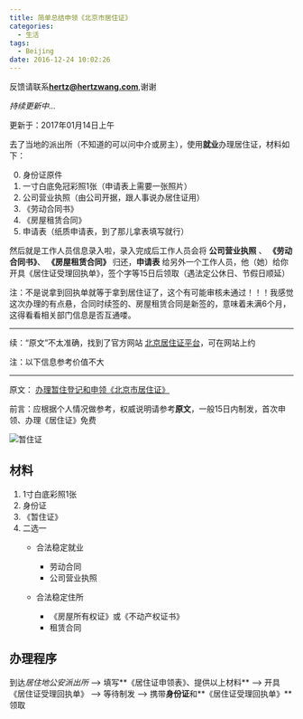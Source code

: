 ```yaml
---
title: 简单总结申领《北京市居住证》
categories:
  - 生活
tags:
  - Beijing
date: 2016-12-24 10:02:26
---
```


反馈请联系[**hertz@hertzwang.com**](mailto:hertz@hertzwang.com),谢谢

*持续更新中...*

更新于：2017年01月14日上午

去了当地的派出所（不知道的可以问中介或房主），使用**就业**办理居住证，材料如下：

0. 身份证原件
0. 一寸白底免冠彩照1张（申请表上需要一张照片）
0. 公司营业执照（由公司开据，跟人事说办居住证用）
0. 《劳动合同书》
0. 《房屋租赁合同》
0. 申请表（纸质申请表，到了那儿拿表填写就行）

<!-- more -->

然后就是工作人员信息录入啦，录入完成后工作人员会将 **公司营业执照** 、 **《劳动合同书》**、 **《房屋租赁合同》** 归还，**申请表** 给另外一个工作人员，他（她）给你开具《居住证受理回执单》，签个字等15日后领取（遇法定公休日、节假日顺延）

注：不是说拿到回执单就等于拿到居住证了，这个有可能审核未通过！！！我感觉这次办理的有点悬，合同时续签的、房屋租赁合同是新签的，意味着未满6个月，这得看看相关部门信息是否互通喽。

---

续：“原文”不太准确，找到了官方网站 [北京居住证平台](https://www.bjjzzpt.com/)，可在网站上约

注：以下信息参考价值不大

---

原文： [办理暂住登记和申领《北京市居住证》](http://www.bjgaj.gov.cn/web/detail_getWsgsInfo_36953_col1351.html)

前言：应根据个人情况做参考，权威说明请参考**原文**，一般15日内制发，首次申领、办理《居住证》免费

![暂住证](./images/BJResidence-KITAS.png "暂住证")

## 材料

1. 1寸白底彩照1张
2. 身份证
3. 《暂住证》
4. 二选一
	* 合法稳定就业
		* 劳动合同
		* 公司营业执照

	* 合法稳定住所
		* 《房屋所有权证》或《不动产权证书》
		* 租赁合同 
		
		
## 办理程序

到达*居住地公安派出所* --> 填写**《居住证申领表》、提供以上材料** --> 开具《居住证受理回执单》 --> 等待制发 --> 携带**身份证**和**《居住证受理回执单》**领取
